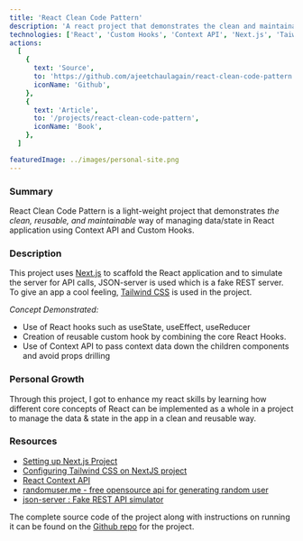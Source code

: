 ```yaml
---
title: 'React Clean Code Pattern'
description: 'A react project that demonstrates the clean and maintainable way of managing data and state'
technologies: ['React', 'Custom Hooks', 'Context API', 'Next.js', 'Taiwind CSS']
actions:
  [
    {
      text: 'Source',
      to: 'https://github.com/ajeetchaulagain/react-clean-code-pattern',
      iconName: 'Github',
    },
    {
      text: 'Article',
      to: '/projects/react-clean-code-pattern',
      iconName: 'Book',
    },
  ]

featuredImage: ../images/personal-site.png
---
```


### Summary

React Clean Code Pattern is a light-weight project that demonstrates _the clean, reusable, and maintainable_ way of managing data/state in React application using Context API and Custom Hooks.

### Description

This project uses [Next.js](https://nextjs.org/) to scaffold the React application and to simulate the server for API calls, JSON-server is used which is a fake REST server. To give an app a cool feeling, [Tailwind CSS](https://tailwindcss.com/) is used in the project.

_Concept Demonstrated:_

- Use of React hooks such as useState, useEffect, useReducer
- Creation of reusable custom hook by combining the core React Hooks.
- Use of Context API to pass context data down the children components and avoid props drilling

### Personal Growth

Through this project, I got to enhance my react skills by learning how different core concepts of React can be implemented as a whole in a project to manage the data & state in the app in a clean and reusable way.

### Resources

- [Setting up Next.js Project](https://nextjs.org/docs/getting-started)
- [Configuring Tailwind CSS on NextJS project](https://statickit.com/guides/next-js-tailwind)
- [React Context API](https://reactjs.org/docs/context.html)
- [randomuser.me - free opensource api for generating random user](https://randomuser.me/)
- [json-server : Fake REST API simulator](https://github.com/typicode/json-server)

The complete source code of the project along with instructions on running it can be found on the [Github repo](https://github.com/ajeetchaulagain/react-clean-code-pattern) for the project.
